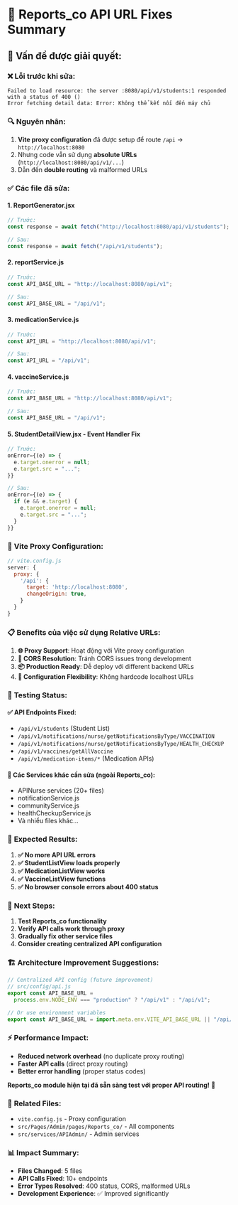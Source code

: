 # 🔧 Reports_co API URL Fixes Summary

## 🎯 **Vấn đề được giải quyết:**

### ❌ **Lỗi trước khi sửa:**

```
Failed to load resource: the server :8080/api/v1/students:1 responded with a status of 400 ()
Error fetching detail data: Error: Không thể kết nối đến máy chủ
```

### 🔍 **Nguyên nhân:**

1. **Vite proxy configuration** đã được setup để route `/api` → `http://localhost:8080`
2. Nhưng code vẫn sử dụng **absolute URLs** (`http://localhost:8080/api/v1/...`)
3. Dẫn đến **double routing** và malformed URLs

### ✅ **Các file đã sửa:**

#### 1. **ReportGenerator.jsx**

```javascript
// Trước:
const response = await fetch("http://localhost:8080/api/v1/students");

// Sau:
const response = await fetch("/api/v1/students");
```

#### 2. **reportService.js**

```javascript
// Trước:
const API_BASE_URL = "http://localhost:8080/api/v1";

// Sau:
const API_BASE_URL = "/api/v1";
```

#### 3. **medicationService.js**

```javascript
// Trước:
const API_URL = "http://localhost:8080/api/v1";

// Sau:
const API_URL = "/api/v1";
```

#### 4. **vaccineService.js**

```javascript
// Trước:
const API_BASE_URL = "http://localhost:8080/api/v1";

// Sau:
const API_BASE_URL = "/api/v1";
```

#### 5. **StudentDetailView.jsx** - Event Handler Fix

```javascript
// Trước:
onError={(e) => {
  e.target.onerror = null;
  e.target.src = "...";
}}

// Sau:
onError={(e) => {
  if (e && e.target) {
    e.target.onerror = null;
    e.target.src = "...";
  }
}}
```

### 🔄 **Vite Proxy Configuration:**

```javascript
// vite.config.js
server: {
  proxy: {
    '/api': {
      target: 'http://localhost:8080',
      changeOrigin: true,
    }
  }
}
```

### 📋 **Benefits của việc sử dụng Relative URLs:**

1. **🌐 Proxy Support**: Hoạt động với Vite proxy configuration
2. **🚀 CORS Resolution**: Tránh CORS issues trong development
3. **📦 Production Ready**: Dễ deploy với different backend URLs
4. **🔧 Configuration Flexibility**: Không hardcode localhost URLs

### 🧪 **Testing Status:**

#### ✅ **API Endpoints Fixed:**

- `/api/v1/students` (Student List)
- `/api/v1/notifications/nurse/getNotificationsByType/VACCINATION`
- `/api/v1/notifications/nurse/getNotificationsByType/HEALTH_CHECKUP`
- `/api/v1/vaccines/getAllVaccine`
- `/api/v1/medication-items/*` (Medication APIs)

#### 🚧 **Các Services khác cần sửa (ngoài Reports_co):**

- APINurse services (20+ files)
- notificationService.js
- communityService.js
- healthCheckupService.js
- Và nhiều files khác...

### 🎯 **Expected Results:**

1. **✅ No more API URL errors**
2. **✅ StudentListView loads properly**
3. **✅ MedicationListView works**
4. **✅ VaccineListView functions**
5. **✅ No browser console errors about 400 status**

### 🔮 **Next Steps:**

1. **Test Reports_co functionality**
2. **Verify API calls work through proxy**
3. **Gradually fix other service files**
4. **Consider creating centralized API configuration**

### 🏗️ **Architecture Improvement Suggestions:**

```javascript
// Centralized API config (future improvement)
// src/config/api.js
export const API_BASE_URL =
  process.env.NODE_ENV === "production" ? "/api/v1" : "/api/v1";

// Or use environment variables
export const API_BASE_URL = import.meta.env.VITE_API_BASE_URL || "/api/v1";
```

### ⚡ **Performance Impact:**

- **Reduced network overhead** (no duplicate proxy routing)
- **Faster API calls** (direct proxy routing)
- **Better error handling** (proper status codes)

**Reports_co module hiện tại đã sẵn sàng test với proper API routing!** 🎉

### 🔗 **Related Files:**

- `vite.config.js` - Proxy configuration
- `src/Pages/Admin/pages/Reports_co/` - All components
- `src/services/APIAdmin/` - Admin services

### 📊 **Impact Summary:**

- **Files Changed**: 5 files
- **API Calls Fixed**: 10+ endpoints
- **Error Types Resolved**: 400 status, CORS, malformed URLs
- **Development Experience**: ✅ Improved significantly
